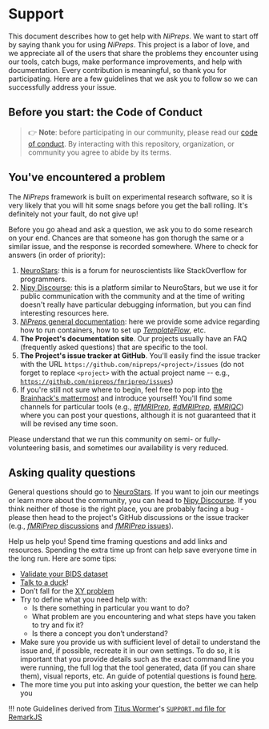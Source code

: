 # Support

This document describes how to get help with *NiPreps*.
We want to start off by saying thank you for using *NiPreps*.
This project is a labor of love, and we appreciate all of the users that share the problems they encounter using our tools, catch bugs, make performance improvements, and help with documentation.
Every contribution is meaningful, so thank you for participating.
Here are a few guidelines that we ask you to follow so we can successfully address your issue.


## Before you start: the Code of Conduct

> 👉 **Note**: before participating in our community, please read our
> [code of conduct][coc].
> By interacting with this repository, organization, or community you agree to
> abide by its terms.

## You've encountered a problem

The *NiPreps* framework is built on experimental research software, so it is very likely that you will hit some snags before you get the ball rolling.
It's definitely not your fault, do not give up!

Before you go ahead and ask a question, we ask you to do some research on your end.
Chances are that someone has gon thorugh the same or a similar issue, and the response is recorded somewhere.
Where to check for answers (in order of priority):

  1. [NeuroStars][neurostars]: this is a forum for neuroscientists like StackOverflow for programmers.
  1. [Nipy Discourse][discourse]: this is a platform similar to NeuroStars, but we use it for public communication with the community and at the time of writing doesn't really have particular debugging information, but you can find interesting resources here.
  1. [*NiPreps* general documentation][nipreps]: here we provide some advice regarding how to run containers, how to set up [*TemplateFlow*][templateflow], etc.
  1. **The Project's documentation site**. Our projects usually have an FAQ (frequently asked questions) that are specific to the tool.
  1. **The Project's issue tracker at GitHub**. You'll easily find the issue tracker with the URL `https://github.com/nipreps/<project>/issues` (do not forget to replace `<project>` with the actual project name -- e.g., [`https://github.com/nipreps/fmriprep/issues`][fmriprep-issues])
  1. If you're still not sure where to begin, feel free to pop into [the Brainhack's mattermost][mattermost] and introduce yourself!
     You'll find some channels for particular tools (e.g., [*#fMRIPrep*][mattermost-fmriprep], [*#dMRIPrep*][mattermost-dmriprep], [*#MRIQC*][mattermost-mriqc]) where you can post your questions, although it is not guaranteed that it will be revised any time soon.

Please understand that we run this community on semi- or fully-volunteering basis, and sometimes our availability is very reduced.

## Asking quality questions

General questions should go to [NeuroStars][neurostars].
If you want to join our meetings or learn more about the community, you can head to [Nipy Discourse][discourse].
If you think neither of those is the right place, you are probably facing a bug - please then head to the project's GitHub discussions or the issue tracker (e.g., [*fMRIPrep* discussions][fmriprep-discussions] and [*fMRIPrep* issues][fmriprep-issues]).

Help us help you!
Spend time framing questions and add links and resources.
Spending the extra time up front can help save everyone time in the long run.
Here are some tips:

*   [Validate your BIDS dataset][validator]
*   [Talk to a duck][rubberduck]!
*   Don’t fall for the [XY problem][xy]
*   Try to define what you need help with:
    *   Is there something in particular you want to do?
    *   What problem are you encountering and what steps have you taken to try
        and fix it?
    *   Is there a concept you don’t understand?
*   Make sure you provide us with sufficient level of detail to understand the issue and, if possible, recreate it in our own settings.
    To do so, it is important that you provide details such as the exact command line you were running, the full log that the tool generated, data (if you can share them), visual reports, etc. An guide of potential questions is found [here](https://github.com/nipreps/fmriprep/issues/new?assignees=&labels=bug&template=bug_report.yml).
*   The more time you put into asking your question, the better we can help you

!!! note
    Guidelines derived from [Titus Wormer][author]'s [`SUPPORT.md` file for RemarkJS][source]

<!-- Definitions -->

[license]: https://creativecommons.org/licenses/by/4.0/

[author]: https://wooorm.com

[coc]: https://www.nipreps.org/community/CODE_OF_CONDUCT/

[rubberduck]: https://rubberduckdebugging.com

[xy]: https://meta.stackexchange.com/questions/66377/what-is-the-xy-problem/66378#66378

[cs]: https://codesandbox.io

[contributing]: contributing.md

[neurostars]: https://neurostars.org

[discourse]: https://nipy.discourse.group/c/nipreps/9

[nipreps]: https://nipreps.org

[templateflow]: https://templateflow.org

[fmriprep-issues]: https://github.com/nipreps/fmriprep/issues

[fmriprep-discussions]: https://github.com/nipreps/fmriprep/discussions

[validator]: http://bids-standard.github.io/bids-validator/

[source]: https://github.com/remarkjs/.github/blob/9858b4b693d61337b6d5ab37d36304d2a4b0bf33/support.md

[mattermost]: https://mattermost.brainhack.org/brainhack/

[mattermost-dmriprep]: https://mattermost.brainhack.org/brainhack/channels/dmriprep

[mattermost-fmriprep]: https://mattermost.brainhack.org/brainhack/channels/fmriprep

[mattermost-mriqc]: https://mattermost.brainhack.org/brainhack/channels/MRIQC
